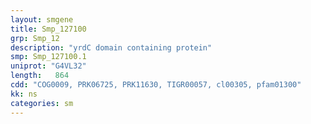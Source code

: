 ```yaml
---
layout: smgene
title: Smp_127100
grp: Smp_12
description: "yrdC domain containing protein"
smp: Smp_127100.1
uniprot: "G4VL32"
length:   864
cdd: "COG0009, PRK06725, PRK11630, TIGR00057, cl00305, pfam01300"
kk: ns
categories: sm
---
```

